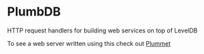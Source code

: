 # PlumbDB

HTTP request handlers for building web services on top of LevelDB

To see a web server written using this check out [Plummet](https://github.com/maxogden/plummet)